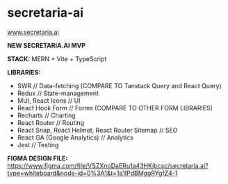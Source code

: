 # secretaria-ai
www.secretaria.ai

**NEW SECRETARIA.AI MVP**

**STACK:**  MERN + Vite + TypeScript

**LIBRARIES:**
- SWR // Data-fetching (COMPARE TO Tanstack Query and React Query)
- Redux // State-management
- MUI, React Icons // UI
- React Hook Form // Forms (COMPARE TO OTHER FORM LIBRARIES)
- Recharts // Charting
- React Router // Routing
- React Snap, React Helmet, React Router Sitemap // SEO
- React GA (Google Analytics) // Analytics
- Jest // Testing
 
**FIGMA DESIGN FILE:** https://www.figma.com/file/VSZXnoDaERu1a43HKibcsc/secretaria.ai?type=whiteboard&node-id=0%3A1&t=1a1IPdBMggRYgfZ4-1
